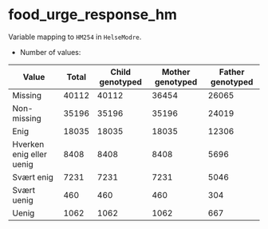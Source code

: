 # food_urge_response_hm
Variable mapping to `HM254` in `HelseModre`.
- Number of values:

| Value | Total | Child genotyped | Mother genotyped | Father genotyped |
| ----- | ----- | --------------- | ---------------- | ---------------- |
| Missing | 40112 | 40112 | 36454 | 26065 |
| Non-missing | 35196 | 35196 | 35196 | 24019 |
| Enig | 18035 | 18035 | 18035 |12306 |
| Hverken enig eller uenig | 8408 | 8408 | 8408 |5696 |
| Svært enig | 7231 | 7231 | 7231 |5046 |
| Svært uenig | 460 | 460 | 460 |304 |
| Uenig | 1062 | 1062 | 1062 |667 |




